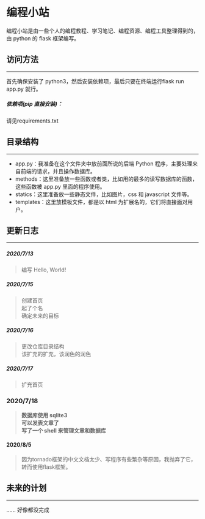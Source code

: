 # 编程小站

编程小站是由一些个人的编程教程、学习笔记、编程资源、编程工具整理得到的，由 python 的 flask 框架编写。

## 访问方法

---

首先确保安装了 python3，然后安装依赖项，最后只要在终端运行flask run app.py 就行。

##### 依赖项(pip 直接安装)：

请见requirements.txt

## 目录结构

---

-   app.py：我准备在这个文件夹中放前面所说的后端 Python 程序，主要处理来自前端的请求，并且操作数据库。
-   methods：这里准备放一些函数或者类，比如用的最多的读写数据库的函数，这些函数被 app.py 里面的程序使用。
-   statics：这里准备放一些静态文件，比如图片，css 和 javascript 文件等。
-   templates：这里放模板文件，都是以 html 为扩展名的，它们将直接面对用户。

## 更新日志

---

##### 2020/7/13

> 编写 Hello, World!

##### 2020/7/15

> 创建首页  
> 起了个名  
> 确定未来的目标

##### 2020/7/16

> 更改仓库目录结构  
> 该扩充的扩充，该润色的润色

##### 2020/7/17

> 扩充首页

### 2020/7/18  

> **数据库使用 sqlite3**  
> **可以发表文章了**  
> **写了一个 shell 来管理文章和数据库**

#### 2020/8/5

> 因为tornado框架的中文文档太少、写程序有些繁杂等原因，我抛弃了它，转而使用flask框架。

## 未来的计划

---

......
好像都没完成


